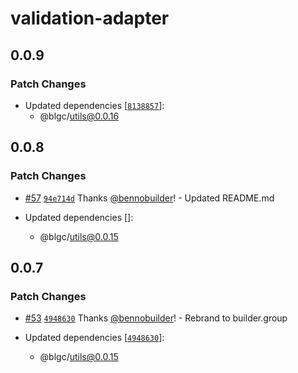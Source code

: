 # validation-adapter

## 0.0.9

### Patch Changes

- Updated dependencies [[`8138857`](https://github.com/builder-group/community/commit/8138857cd8a4b1a67153fd33938f9cd559476ec1)]:
  - @blgc/utils@0.0.16

## 0.0.8

### Patch Changes

- [#57](https://github.com/builder-group/community/pull/57) [`94e714d`](https://github.com/builder-group/community/commit/94e714d7fed58b42fa9cd90eaac3c0970c844acc) Thanks [@bennobuilder](https://github.com/bennobuilder)! - Updated README.md

- Updated dependencies []:
  - @blgc/utils@0.0.15

## 0.0.7

### Patch Changes

- [#53](https://github.com/builder-group/community/pull/53) [`4948630`](https://github.com/builder-group/community/commit/49486304d29e85d9c1f065e0e71bf786e67a23af) Thanks [@bennobuilder](https://github.com/bennobuilder)! - Rebrand to builder.group

- Updated dependencies [[`4948630`](https://github.com/builder-group/community/commit/49486304d29e85d9c1f065e0e71bf786e67a23af)]:
  - @blgc/utils@0.0.15
